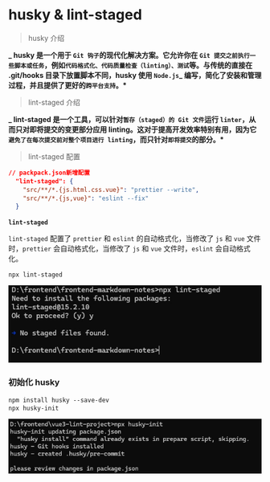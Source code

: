 # husky & lint-staged

> husky 介绍

**_ husky 是一个用于 `Git 钩子`的现代化解决方案。它允许你在 `Git 提交之前执行一些脚本或任务`，例如`代码格式化、代码质量检查（linting）、测试`等。与传统的直接在 .git/hooks 目录下放置脚本不同，husky 使用 `Node.js`_ 编写，简化了安装和管理过程，并且提供了更好的`跨平台支持`。\***

> lint-staged 介绍

**\_ lint-staged 是一个工具，可以针对`暂存（staged）的 Git 文件`运行 `linter`，从而只对即将提交的变更部分应用 linting。这对于提高开发效率特别有用，因为它`避免了在每次提交前对整个项目进行 linting`，而只针对`即将提交`的部分。\***

> lint-staged 配置

```json
// packpack.json新增配置
  "lint-staged": {
    "src/**/*.{js.html.css.vue}": "prettier --write",
    "src/**/*.{js,vue}": "eslint --fix"
  }
```

<!-- 解释上面的json配置 -->

**`lint-staged`**

`lint-staged` 配置了 `prettier` 和 `eslint` 的自动格式化，当修改了 `js` 和 `vue` 文件时，`prettier` 会自动格式化，当修改了 `js` 和 `vue` 文件时，`eslint` 会自动格式化。

```shell
npx lint-staged
```

<!-- 图片 -->

![lint-staged](./imges/lint-staged.png)

### 初始化 husky

```shell
npm install husky --save-dev
npx husky-init
```

![husky-staged](./imges/husky-init.png)
